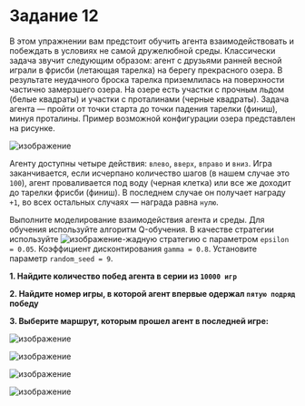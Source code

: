 # <b>Задание 12</b>

В этом упражнении вам предстоит обучить агента взаимодействовать и побеждать в условиях не самой дружелюбной среды. Классически задача звучит следующим образом: агент с друзьями ранней весной играли в фрисби (летающая тарелка) на берегу прекрасного озера. В результате неудачного броска тарелка приземлилась на поверхности частично замерзшего озера. На озере есть участки с прочным льдом (белые квадраты) и участки с проталинами (черные квадраты). Задача агента — пройти от точки старта до точки падения тарелки (финиш), минуя проталины. Пример возможной конфигурации озера представлен на рисунке.

![изображение](https://user-images.githubusercontent.com/39648424/199225074-655e56a0-d2df-41a0-ad8c-3e52a9f119f8.png)

Агенту доступны четыре действия: ```влево```, ```вверх```, ```вправо``` и ```вниз```. Игра заканчивается, если исчерпано количество шагов (в нашем случае это ```100```), агент проваливается под воду (черная клетка) или все же доходит до тарелки фрисби (финиш). В последнем случае он получает награду ```+1```, во всех остальных случаях — награда равна ```нулю```.

Выполните моделирование взаимодействия агента и среды. Для обучения используйте алгоритм Q-обучения. В качестве стратегии используйте ![изображение](https://user-images.githubusercontent.com/39648424/199225222-35c1fb95-d680-4547-adee-ac399423b363.png)-жадную стратегию с параметром ```epsilon = 0.05```. Коэффициент дисконтирования ```gamma = 0.8```. Установите параметр ```random_seed = 9```.

<b>1. Найдите количество побед агента в серии из ```10000 игр```</b>

<b>2. Найдите номер игры, в которой агент впервые одержал ```пятую подряд``` победу</b>

<b>3. Выберите маршрут, которым прошел агент в последней игре:</b>

![изображение](https://user-images.githubusercontent.com/39648424/199225397-117a8aab-787e-41d4-b518-4c70115fcc80.png)

![изображение](https://user-images.githubusercontent.com/39648424/199225420-b3477f03-a172-4099-a103-596cee61d80f.png)

![изображение](https://user-images.githubusercontent.com/39648424/199225456-1a916ecd-d6ac-495f-bd5e-30fea17bf1d4.png)

![изображение](https://user-images.githubusercontent.com/39648424/199225479-18935b09-ad0e-45c8-81dd-b02195a74561.png)
